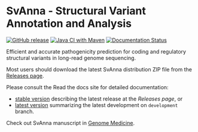 # SvAnna - Structural Variant Annotation and Analysis

[![GitHub release](https://img.shields.io/github/release/TheJacksonLaboratory/SvAnna.svg)](https://github.com/TheJacksonLaboratory/SvAnna/releases)
[![Java CI with Maven](https://github.com/TheJacksonLaboratory/SvAnna/workflows/Java%20CI%20with%20Maven/badge.svg)](https://github.com/TheJacksonLaboratory/SvAnna/actions/workflows/maven.yml)
[![Documentation Status](https://readthedocs.org/projects/squirls/badge/?version=latest)](https://svanna.readthedocs.io/en/latest/?badge=latest)

Efficient and accurate pathogenicity prediction for coding and regulatory structural variants in long-read genome sequencing.

Most users should download the latest SvAnna distribution ZIP file from
the [Releases page](https://github.com/TheJacksonLaboratory/SvAnna/releases).

Please consult the Read the docs site for detailed documentation:
- [stable version](https://svanna.readthedocs.io/en/master) describing the latest release at the *Releases page*, or
- [latest version](https://svanna.readthedocs.io/en/latest) summarizing the latest development on `development` branch.

Check out SvAnna manuscript in [Genome Medicine](https://doi.org/10.1186/s13073-022-01046-6).
